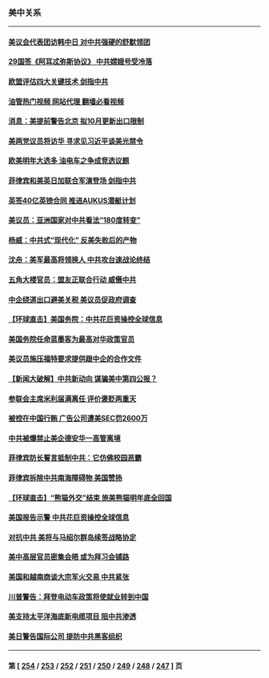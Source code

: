 ### 美中关系
---
#### [美议会代表团访韩中日 对中共强硬的舒默领团](../../pages/nf1412576/n14087202.md?10040445) 
#### [29国签《阿耳忒弥斯协议》 中共嫦娥号受冷落](../../pages/nf1412576/n14087294.md?10040445) 
#### [欧盟评估四大关键技术 剑指中共](../../pages/nf1412576/n14087338.md?10040445) 
#### [油管热门视频 网站代理 翻墙必看视频](http://138.2.39.72:81/youtube.html?epic-marker?10040445)
#### [消息：美提前警告北京 拟10月更新出口限制](../../pages/nf1412576/n14087088.md?10040445) 
#### [美两党议员将访华 寻求见习近平谈美光禁令](../../pages/nf1412576/n14086921.md?10040445) 
#### [欧美明年大选多 油电车之争成竞选议题](../../pages/nf1412576/n14086893.md?10040445) 
#### [菲律宾和美英日加联合军演登场 剑指中共](../../pages/nf1412576/n14086759.md?10040445) 
#### [英签40亿英镑合同 推进AUKUS潜艇计划](../../pages/nf1412576/n14086388.md?10040445) 
#### [美议员：亚洲国家对中共看法“180度转变”](../../pages/nf1412576/n14086101.md?10040445) 
#### [杨威：中共式“现代化” 反美失败后的产物](../../pages/nf1412576/n14086053.md?10040445) 
#### [沈舟：美军最高将领换人 中共攻台速战论终结](../../pages/nf1412576/n14085700.md?10040445) 
#### [五角大楼官员：盟友正联合行动 威慑中共](../../pages/nf1412576/n14085602.md?10040445) 
#### [中企绕道出口避美关税 美议员促政府调查](../../pages/nf1412576/n14085401.md?10040445) 
#### [【环球直击】美国务院：中共花巨资操控全球信息](../../pages/nf1412576/n14084288.md?10040445) 
#### [美国务院任命蓝墨客为最高对华政策官员](../../pages/nf1412576/n14084686.md?10040445) 
#### [美议员施压福特要求提供跟中企的合作文件](../../pages/nf1412576/n14084678.md?10040445) 
#### [【新闻大破解】中共新动向 谋骗美中第四公报？](../../pages/nf1412576/n14084620.md?10040445) 
#### [参联会主席米利届满离任 评价褒贬两重天](../../pages/nf1412576/n14084612.md?10040445) 
#### [被控在中国行贿 广告公司遭美SEC罚2600万](../../pages/nf1412576/n14084611.md?10040445) 
#### [中共被爆禁止美企德安华一高管离境](../../pages/nf1412576/n14084523.md?10040445) 
#### [菲律宾防长誓言抵制中共：它仿佛校园恶霸](../../pages/nf1412576/n14084468.md?10040445) 
#### [菲律宾拆除中共南海障碍物 美国赞扬](../../pages/nf1412576/n14084381.md?10040445) 
#### [【环球直击】“熊猫外交”结束 旅美熊猫明年底全回国](../../pages/nf1412576/n14083236.md?10040445) 
#### [美国报告示警 中共花巨资操控全球信息](../../pages/nf1412576/n14084133.md?10040445) 
#### [对抗中共 美将与马绍尔群岛续签战略协定](../../pages/nf1412576/n14084009.md?10040445) 
#### [美中高层官员密集会晤 或为拜习会铺路](../../pages/nf1412576/n14083971.md?10040445) 
#### [美国和越南商谈大宗军火交易 中共紧张](../../pages/nf1412576/n14083666.md?10040445) 
#### [川普警告：拜登电动车政策将使就业转到中国](../../pages/nf1412576/n14083621.md?10040445) 
#### [美支持太平洋海底新电缆项目 阻中共渗透](../../pages/nf1412576/n14083331.md?10040445) 
#### [美日警告国际公司 提防中共黑客组织](../../pages/nf1412576/n14083565.md?10040445) 

---
#### 第 [ [254](./254.md?10040445) / [253](./253.md?10040445) / [252](./252.md?10040445) / [251](./251.md?10040445) / [250](./250.md?10040445) / [249](./249.md?10040445) / [248](./248.md?10040445) / [247](./247.md?10040445) ] 页
